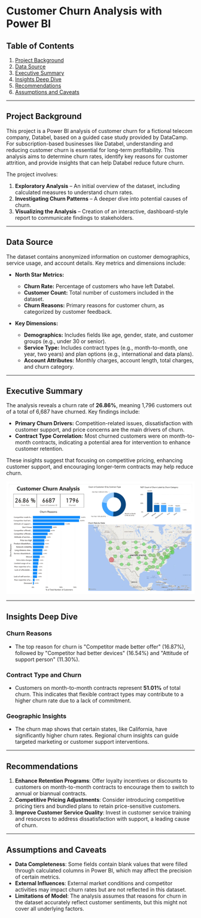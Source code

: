 # Customer Churn Analysis with Power BI

## Table of Contents
1. [Project Background](#project-background)
2. [Data Source](#data-source)
3. [Executive Summary](#executive-summary)
4. [Insights Deep Dive](#insights-deep-dive)
5. [Recommendations](#recommendations)
6. [Assumptions and Caveats](#assumptions-and-caveats)

---

## Project Background
This project is a Power BI analysis of customer churn for a fictional telecom company, Databel, based on a guided case study provided by DataCamp. For subscription-based businesses like Databel, understanding and reducing customer churn is essential for long-term profitability. This analysis aims to determine churn rates, identify key reasons for customer attrition, and provide insights that can help Databel reduce future churn.

The project involves:
1. **Exploratory Analysis** – An initial overview of the dataset, including calculated measures to understand churn rates.
2. **Investigating Churn Patterns** – A deeper dive into potential causes of churn.
3. **Visualizing the Analysis** – Creation of an interactive, dashboard-style report to communicate findings to stakeholders.

---

## Data Source
The dataset contains anonymized information on customer demographics, service usage, and account details. Key metrics and dimensions include:

- **North Star Metrics:**
  - **Churn Rate:** Percentage of customers who have left Databel.
  - **Customer Count:** Total number of customers included in the dataset.
  - **Churn Reasons:** Primary reasons for customer churn, as categorized by customer feedback.

- **Key Dimensions:**
  - **Demographics:** Includes fields like age, gender, state, and customer groups (e.g., under 30 or senior).
  - **Service Type:** Includes contract types (e.g., month-to-month, one year, two years) and plan options (e.g., international and data plans).
  - **Account Attributes:** Monthly charges, account length, total charges, and churn category.

---

## Executive Summary
The analysis reveals a churn rate of **26.86%**, meaning 1,796 customers out of a total of 6,687 have churned. Key findings include:
- **Primary Churn Drivers:** Competition-related issues, dissatisfaction with customer support, and price concerns are the main drivers of churn.
- **Contract Type Correlation:** Most churned customers were on month-to-month contracts, indicating a potential area for intervention to enhance customer retention.

These insights suggest that focusing on competitive pricing, enhancing customer support, and encouraging longer-term contracts may help reduce churn.

![Dashboard Screenshot](customer_churn_analysis_update.jpg)

---

## Insights Deep Dive
### Churn Reasons
- The top reason for churn is "Competitor made better offer" (16.87%), followed by "Competitor had better devices" (16.54%) and "Attitude of support person" (11.30%).
  
### Contract Type and Churn
- Customers on month-to-month contracts represent **51.01%** of total churn. This indicates that flexible contract types may contribute to a higher churn rate due to a lack of commitment.

### Geographic Insights
- The churn map shows that certain states, like California, have significantly higher churn rates. Regional churn insights can guide targeted marketing or customer support interventions.

---

## Recommendations
1. **Enhance Retention Programs**: Offer loyalty incentives or discounts to customers on month-to-month contracts to encourage them to switch to annual or biannual contracts.
2. **Competitive Pricing Adjustments**: Consider introducing competitive pricing tiers and bundled plans to retain price-sensitive customers.
3. **Improve Customer Service Quality**: Invest in customer service training and resources to address dissatisfaction with support, a leading cause of churn.

---

## Assumptions and Caveats
- **Data Completeness**: Some fields contain blank values that were filled through calculated columns in Power BI, which may affect the precision of certain metrics.
- **External Influences**: External market conditions and competitor activities may impact churn rates but are not reflected in this dataset.
- **Limitations of Model**: The analysis assumes that reasons for churn in the dataset accurately reflect customer sentiments, but this might not cover all underlying factors.